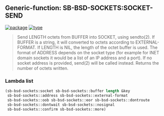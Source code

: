 ## Generic-function: SB-BSD-SOCKETS:SOCKET-SEND
[![package](https://img.shields.io/badge/Package-SB--BSD--SOCKETS-5f9ea0.svg?style=social&colorA=999999)](../) [![type](https://img.shields.io/badge/Type-Generic--Function-5f9ea0.svg?style=social&colorA=999999)](../#generic-function) 

> Send LENGTH octets from BUFFER into SOCKET, using sendto(2). If
> BUFFER is a string, it will converted to octets according to
> EXTERNAL-FORMAT. If LENGTH is NIL, the length of the octet buffer is
> used. The format of ADDRESS depends on the socket type (for example
> for INET domain sockets it would be a list of an IP address and a
> port). If no socket address is provided, send(2) will be called
> instead. Returns the number of octets written.

### Lambda list
```cl
(sb-bsd-sockets:socket sb-bsd-sockets::buffer length &key
 sb-bsd-sockets::address sb-bsd-sockets::external-format
 sb-bsd-sockets::oob sb-bsd-sockets::eor sb-bsd-sockets::dontroute
 sb-bsd-sockets::dontwait sb-bsd-sockets::nosignal
 sb-bsd-sockets::confirm sb-bsd-sockets::more)
```
